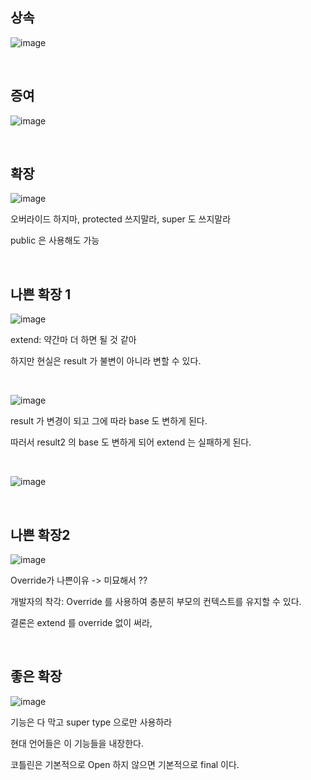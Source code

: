 ## 상속
![image](https://user-images.githubusercontent.com/60383031/213927976-9b8d9ce4-74ba-4981-a5e9-1699bf4b7745.png)

<br>

## 증여
![image](https://user-images.githubusercontent.com/60383031/213928098-939f7649-bcfd-40b8-975d-c159344ba957.png)

<br>

## 확장
![image](https://user-images.githubusercontent.com/60383031/213928275-228ebb2d-86a1-4ead-bd32-f00e1ddddc58.png)

오버라이드 하지마, protected 쓰지말라, super 도 쓰지말라 

public 은 사용해도 가능

<br>

## 나쁜 확장 1
![image](https://user-images.githubusercontent.com/60383031/213928619-5fffc75d-9ad2-4db2-9181-eccb414f023d.png)

extend: 약간마 더 하면 될 것 같아 

하지만 현실은 result 가 불변이 아니라 변할 수 있다.

<br>

![image](https://user-images.githubusercontent.com/60383031/213928846-5115e0c9-db27-45fe-b79d-8b6ab0482d8e.png)

result 가 변경이 되고 그에 따라 base 도 변하게 된다.

따러서 result2 의 base 도 변하게 되어 extend 는 실패하게 된다.

<br>

![image](https://user-images.githubusercontent.com/60383031/213929086-d1b27b93-8822-4889-839a-87ae40802125.png)

<br>

## 나쁜 확장2
![image](https://user-images.githubusercontent.com/60383031/213929561-0a850323-6439-4f8d-bdd9-cbc3037ec25d.png)

Override가 나쁜이유 -> 미묘해서 ??

개발자의 착각: Override 를 사용하여 충분히 부모의 컨텍스트를 유지할 수 있다.
 
결론은 extend 를 override 없이 써라, 
 
<br>

## 좋은 확장
![image](https://user-images.githubusercontent.com/60383031/213929707-3c6d1686-6f62-42d4-acf9-e6c89ed0b8e8.png)

기능은 다 막고 super type 으로만 사용하라

현대 언어들은 이 기능들을 내장한다. 

코틀린은 기본적으로 Open 하지 않으면 기본적으로 final 이다.
